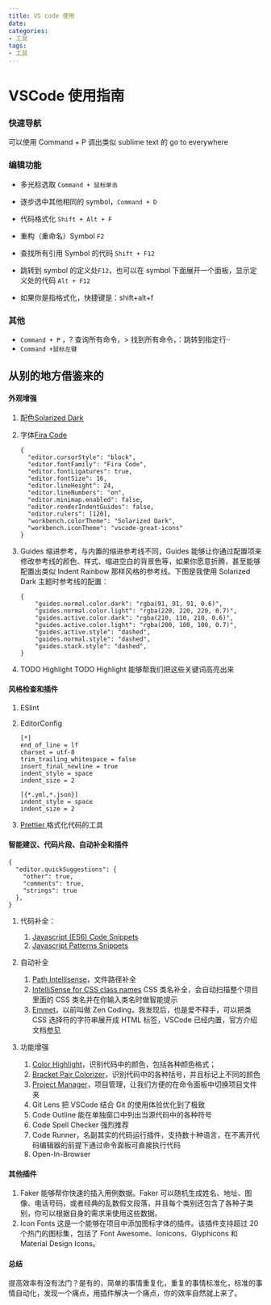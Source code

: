 ```yaml
---
title: VS code 使用
date: 
categories:
- 工具
tags:
- 工具
---
```


# VSCode 使用指南

### 快速导航

可以使用 Command + P 调出类似 sublime text 的 go to everywhere



### 编辑功能

* 多光标选取 `Command + 鼠标单击`

* 逐步选中其他相同的 symbol，`Command + D`

* 代码格式化 `Shift + Alt + F`

* 重构（重命名）Symbol `F2`

* 查找所有引用 Symbol 的代码 `Shift + F12`

* 跳转到 symbol 的定义处`F12`，也可以在 symbol 下面展开一个面板，显示定义处的代码 `Alt + F12`
* 如果你是指格式化，快捷键是：shift+alt+f



### 其他

* `Command + P` ，? 查询所有命令，> 找到所有命令，：跳转到指定行··
* `Command +鼠标左键`



## 从别的地方借鉴来的

#### 外观增强



1. 配色[Solarized Dark](https://link.zhihu.com/?target=http%3A//ethanschoonover.com/solarized)

2. 字体[Fira Code](https://link.zhihu.com/?target=https%3A//github.com/tonsky/FiraCode/wiki/VS-Code-Instructions)

   ```
   {
     "editor.cursorStyle": "block",
     "editor.fontFamily": "Fira Code",
     "editor.fontLigatures": true,
     "editor.fontSize": 16,
     "editor.lineHeight": 24,
     "editor.lineNumbers": "on",
     "editor.minimap.enabled": false,
     "editor.renderIndentGuides": false,
     "editor.rulers": [120],
     "workbench.colorTheme": "Solarized Dark",
     "workbench.iconTheme": "vscode-great-icons"
   } 
   ```

   

3. Guides 缩进参考，与内置的缩进参考线不同，Guides 能够让你通过配置项来修改参考线的颜色、样式、缩进空白的背景色等，如果你愿意折腾，甚至能够配置出类似 Indent Rainbow 那样风格的参考线。下图是我使用 Solarized Dark 主题时参考线的配置：

   ```
   {
       "guides.normal.color.dark": "rgba(91, 91, 91, 0.6)",
       "guides.normal.color.light": "rgba(220, 220, 220, 0.7)",
       "guides.active.color.dark": "rgba(210, 110, 210, 0.6)",
       "guides.active.color.light": "rgba(200, 100, 100, 0.7)",
       "guides.active.style": "dashed",
       "guides.normal.style": "dashed",
       "guides.stack.style": "dashed",
   }
   ```

4. TODO Highlight TODO Highlight 能够帮我们把这些关键词高亮出来



#### 风格检查和插件

1. ESlint

2. EditorConfig

   ```
   [*]
   end_of_line = lf
   charset = utf-8
   trim_trailing_whitespace = false
   insert_final_newline = true
   indent_style = space
   indent_size = 2
   
   [{*.yml,*.json}]
   indent_style = space
   indent_size = 2 
   ```

3. [Prettier ](https://link.zhihu.com/?target=https%3A//marketplace.visualstudio.com/items%3FitemName%3Desbenp.prettier-vscode) 格式化代码的工具

#### 智能建议、代码片段、自动补全和插件

```
{
  "editor.quickSuggestions": {
    "other": true,
    "comments": true,
    "strings": true
  },
} 
```

1. 代码补全：

   1. [Javascript (ES6) Code Snippets](https://link.zhihu.com/?target=https%3A//marketplace.visualstudio.com/items%3FitemName%3Dxabikos.JavaScriptSnippets) 
   2. [Javascript Patterns Snippets](https://link.zhihu.com/?target=https%3A//marketplace.visualstudio.com/items%3FitemName%3Dnikhilkumar80.js-patterns-snippets)

2. 自动补全

   1. [Path Intellisense](https://link.zhihu.com/?target=https%3A//marketplace.visualstudio.com/items%3FitemName%3Dchristian-kohler.path-intellisense)，文件路径补全
   2. [IntelliSense for CSS class names](https://link.zhihu.com/?target=https%3A//marketplace.visualstudio.com/items%3FitemName%3DZignd.html-css-class-completion) CSS 类名补全，会自动扫描整个项目里面的 CSS 类名并在你输入类名时做智能提示
   3. [Emmet](https://link.zhihu.com/?target=https%3A//emmet.io/)，以前叫做 Zen Coding，我发现后，也是爱不释手，可以把类 CSS 选择符的字符串展开成 HTML 标签，VSCode 已经内置，官方介绍文档[参见](https://link.zhihu.com/?target=https%3A//code.visualstudio.com/docs/editor/emmet)

3. 功能增强

   1. [Color Highlight](https://link.zhihu.com/?target=https%3A//marketplace.visualstudio.com/items%3FitemName%3Dnaumovs.color-highlight)，识别代码中的颜色，包括各种颜色格式；
   2. [Bracket Pair Colorizer](https://link.zhihu.com/?target=https%3A//marketplace.visualstudio.com/items%3FitemName%3DCoenraadS.bracket-pair-colorizer)，识别代码中的各种括号，并且标记上不同的颜色
   3. [Project Manager](https://link.zhihu.com/?target=https%3A//marketplace.visualstudio.com/items%3FitemName%3Dalefragnani.project-manager)，项目管理，让我们方便的在命令面板中切换项目文件夹
   4. Git Lens 把 VSCode 结合 Git 的使用体验优化到了极致
   5. Code Outline 能在单独窗口中列出当源代码中的各种符号
   6. Code Spell Checker 强烈推荐
   7. Code Runner，名副其实的代码运行插件，支持数十种语言，在不离开代码编辑器的前提下通过命令面板可直接执行代码
   8. Open-In-Browser

   

#### 其他插件

1. Faker  能够帮你快速的插入用例数据。Faker 可以随机生成姓名、地址、图像、电话号码，或者经典的乱数假文段落，并且每个类别还包含了各种子类别，你可以根据自身的需求来使用这些数据。
2. Icon Fonts 这是一个能够在项目中添加图标字体的插件。该插件支持超过 20 个热门的图标集，包括了 Font Awesome、Ionicons、Glyphicons 和 Material Design Icons。

#### 总结

提高效率有没有法门？是有的，简单的事情重复化，重复的事情标准化，标准的事情自动化，发现一个痛点，用插件解决一个痛点，你的效率自然就上来了。

